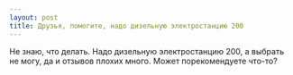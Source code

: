 ```yaml
---
layout: post 
title: Друзья, помогите, надо дизельную электростанцию 200 
--- 
```

Не знаю, что делать. Надо дизельную электростанцию 200, а выбрать не могу, да и отзывов плохих много. Может порекомендуете что-то?